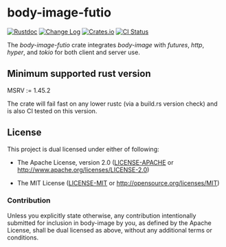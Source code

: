 # body-image-futio

[![Rustdoc](https://docs.rs/body-image-futio/badge.svg)](https://docs.rs/body-image-futio)
[![Change Log](https://img.shields.io/crates/v/body-image-futio.svg?maxAge=3600&label=change%20log&color=9cf)](https://github.com/dekellum/body-image/blob/master/body-image-futio/CHANGELOG.md)
[![Crates.io](https://img.shields.io/crates/v/body-image-futio.svg?maxAge=3600)](https://crates.io/crates/body-image-futio)
[![CI Status](https://github.com/dekellum/body-image/workflows/CI/badge.svg?branch=master)](https://github.com/dekellum/body-image/actions?query=workflow%3ACI)

The _body-image-futio_ crate integrates _body-image_ with _futures_,
_http_, _hyper_, and _tokio_ for both client and server use.

## Minimum supported rust version

MSRV := 1.45.2

The crate will fail fast on any lower rustc (via a build.rs version
check) and is also CI tested on this version.

## License

This project is dual licensed under either of following:

* The Apache License, version 2.0 ([LICENSE-APACHE](LICENSE-APACHE)
  or http://www.apache.org/licenses/LICENSE-2.0)

* The MIT License ([LICENSE-MIT](LICENSE-MIT)
  or http://opensource.org/licenses/MIT)

### Contribution

Unless you explicitly state otherwise, any contribution intentionally submitted
for inclusion in body-image by you, as defined by the Apache License, shall be
dual licensed as above, without any additional terms or conditions.
